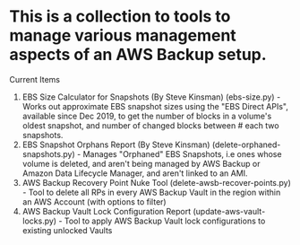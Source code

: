 # This is a collection to tools to manage various management aspects of an AWS Backup setup.

Current Items

1. EBS Size Calculator for Snapshots (By Steve Kinsman) (ebs-size.py) - Works out approximate EBS snapshot sizes using the "EBS Direct APIs", available since Dec 2019, to get the number of blocks in a volume's oldest snapshot, and number of changed blocks between # each two snapshots.
2. EBS Snapshot Orphans Report (By Steve Kinsman) (delete-orphaned-snapshots.py) - Manages "Orphaned" EBS Snapshots, i.e ones whose volume is deleted, and aren't being managed by AWS Backup or Amazon Data Lifecycle Manager, and aren't linked to an AMI.
3. AWS Backup Recovery Point Nuke Tool (delete-awsb-recover-points.py) - Tool to delete all RPs in every AWS Backup Vault in the region within an AWS Account (with options to filter)
4. AWS Backup Vault Lock Configuration Report (update-aws-vault-locks.py) - Tool to apply AWS Backup Vault lock configurations to existing unlocked Vaults
